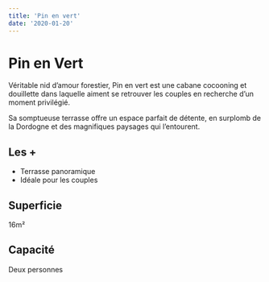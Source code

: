 ```yaml
---
title: 'Pin en vert'
date: '2020-01-20'
---
```


# Pin en Vert

Véritable nid d’amour forestier, Pin en vert est une cabane cocooning et douillette dans laquelle aiment se retrouver les couples en recherche d’un moment privilégié.

Sa somptueuse terrasse offre un espace parfait de détente, en surplomb de la Dordogne et des magnifiques paysages qui l’entourent.

## Les +

- Terrasse panoramique
- Idéale pour les couples

## Superficie

16m²

## Capacité

Deux personnes
